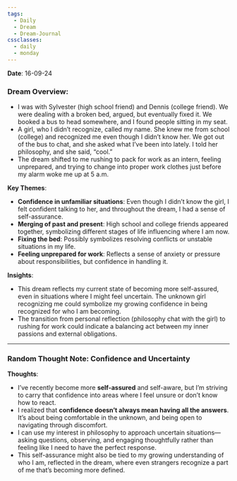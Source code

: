 ```yaml
---
tags:
  - Daily
  - Dream
  - Dream-Journal
cssclasses:
  - daily
  - monday
---
```


**Date**: 16-09-24

### **Dream Overview**:
- I was with Sylvester (high school friend) and Dennis (college friend). We were dealing with a broken bed, argued, but eventually fixed it. We booked a bus to head somewhere, and I found people sitting in my seat.
- A girl, who I didn’t recognize, called my name. She knew me from school (college) and recognized me even though I didn’t know her. We got out of the bus to chat, and she asked what I’ve been into lately. I told her philosophy, and she said, “cool.”
- The dream shifted to me rushing to pack for work as an intern, feeling unprepared, and trying to change into proper work clothes just before my alarm woke me up at 5 a.m.

**Key Themes**:
- **Confidence in unfamiliar situations**: Even though I didn’t know the girl, I felt confident talking to her, and throughout the dream, I had a sense of self-assurance.
- **Merging of past and present**: High school and college friends appeared together, symbolizing different stages of life influencing where I am now.
- **Fixing the bed**: Possibly symbolizes resolving conflicts or unstable situations in my life.
- **Feeling unprepared for work**: Reflects a sense of anxiety or pressure about responsibilities, but confidence in handling it.

**Insights**:
- This dream reflects my current state of becoming more self-assured, even in situations where I might feel uncertain. The unknown girl recognizing me could symbolize my growing confidence in being recognized for who I am becoming.
- The transition from personal reflection (philosophy chat with the girl) to rushing for work could indicate a balancing act between my inner passions and external obligations.

---

### **Random Thought Note: Confidence and Uncertainty**

**Thoughts**:
- I’ve recently become more **self-assured** and self-aware, but I’m striving to carry that confidence into areas where I feel unsure or don’t know how to react.
- I realized that **confidence doesn’t always mean having all the answers**. It’s about being comfortable in the unknown, and being open to navigating through discomfort.
- I can use my interest in philosophy to approach uncertain situations—asking questions, observing, and engaging thoughtfully rather than feeling like I need to have the perfect response.
- This self-assurance might also be tied to my growing understanding of who I am, reflected in the dream, where even strangers recognize a part of me that’s becoming more defined.